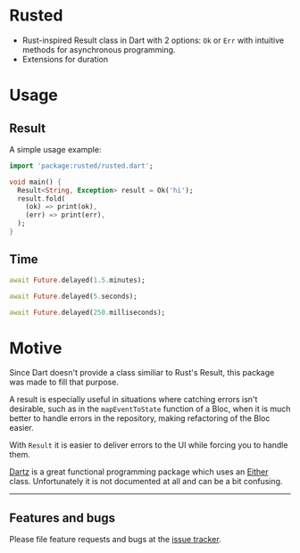 # Rusted
* Rust-inspired Result class in Dart with 2 options: `Ok` or `Err` with intuitive methods for asynchronous programming.
* Extensions for duration

# Usage

## Result

A simple usage example:

```dart
import 'package:rusted/rusted.dart';

void main() {
  Result<String, Exception> result = Ok('hi');
  result.fold(
    (ok) => print(ok),
    (err) => print(err),
  );
}
```

## Time
```dart
await Future.delayed(1.5.minutes);

await Future.delayed(5.seconds);

await Future.delayed(250.milliseconds);
```

# Motive
Since Dart doesn't provide a class similiar to Rust's Result,
this package was made to fill that purpose.

A result is especially useful in situations where catching errors isn't desirable, such as in the `mapEventToState` function of a Bloc, when it is much better to handle errors in the repository, making refactoring of the Bloc easier.

With `Result` it is easier to deliver errors to the UI while forcing you to handle them.

[Dartz][dartz] is a great functional programming package which uses an [Either][either] class. Unfortunately it is not documented at all and can be a bit confusing.

---
## Features and bugs

Please file feature requests and bugs at the [issue tracker][tracker].

[either]: https://github.com/spebbe/dartz/blob/master/lib/src/either.dart
[dartz]: https://pub.dev/packages/dartz
[tracker]: https://github.com/aarol/rusted/issues

